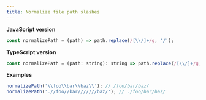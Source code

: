 ```yaml
---
title: Normalize file path slashes
---
```


**JavaScript version**

```js
const normalizePath = (path) => path.replace(/[\\/]+/g, '/');
```

**TypeScript version**

```js
const normalizePath = (path: string): string => path.replace(/[\\/]+/g, '/');
```

**Examples**

```js
normalizePath('\\foo\\bar\\baz\\'); // /foo/bar/baz/
normalizePath('.//foo//bar///////baz/'); // ./foo/bar/baz/
```
